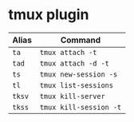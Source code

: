# tmux plugin



| Alias  | Command                |
| ------ | ---------------------- |
| `ta`   | `tmux attach -t`       |
| `tad`  | `tmux attach -d -t`    |
| `ts`   | `tmux new-session -s`  |
| `tl`   | `tmux list-sessions`   |
| `tksv` | `tmux kill-server`     |
| `tkss` | `tmux kill-session -t` |

